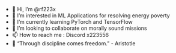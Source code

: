 - 👋 Hi, I’m @rf223x
- 👀 I’m interested in ML Applications for resolving energy poverty
- 🌱 I’m currently learning PyTorch and TensorFlow
- 💞️ I’m looking to collaborate on morally sound missions
- 📫 How to reach me : Discord x223556
- 🔑 “Through discipline comes freedom.” - Aristotle

<!---
rf223x/rf223x is a ✨ special ✨ repository because its `README.md` (this file) appears on your GitHub profile.
You can click the Preview link to take a look at your changes.
--->

